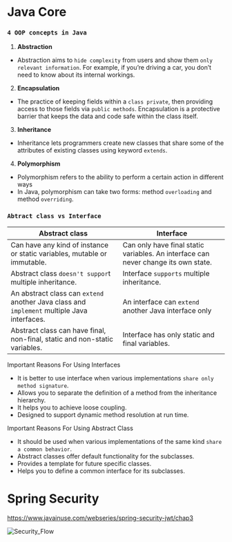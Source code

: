 # Java Core

### `4 OOP concepts in Java`
1. **Abstraction**
- Abstraction aims to `hide complexity` from users and show them `only relevant information`. For example, if you’re driving a car, you don’t need to know about its internal workings.
 
2. **Encapsulation**
- The practice of keeping fields within a `class private`, then providing access to those fields via `public methods`. Encapsulation is a protective barrier that keeps the data and code safe within the class itself.

3. **Inheritance**
- Inheritance lets programmers create new classes that share some of the attributes of existing classes using keyword `extends`.

4. **Polymorphism**
- Polymorphism refers to the ability to perform a certain action in different ways
- In Java, polymorphism can take two forms: method `overloading` and method `overriding`.

### `Abtract class vs Interface`
| Abstract class | Interface |
| --- | --- |
| Can have any kind of instance or static variables, mutable or immutable. | Can only have final static variables. An interface can never change its own state. | 
| Abstract class `doesn't suppor`t multiple inheritance. | Interface `supports` multiple inheritance. |
| An abstract class can `extend` another Java class and `implement` multiple Java interfaces. | An interface can `extend` another Java interface only |
| Abstract class can have final, non-final, static and non-static variables. | Interface has only static and final variables. |

Important Reasons For Using Interfaces
  - It is better to use interface when various implementations `share only method signature`.
  - Allows you to separate the definition of a method from the inheritance hierarchy.
  - It helps you to achieve loose coupling.
  - Designed to support dynamic method resolution at run time. 
  
Important Reasons For Using Abstract Class
  - It should be used when various implementations of the same kind `share a common behavior`.
  - Abstract classes offer default functionality for the subclasses.
  - Provides a template for future specific classes.
  - Helps you to define a common interface for its subclasses.

# Spring Security 
https://www.javainuse.com/webseries/spring-security-jwt/chap3 

![Security_Flow](https://www.javainuse.com/series-2-2-min.jpg)

